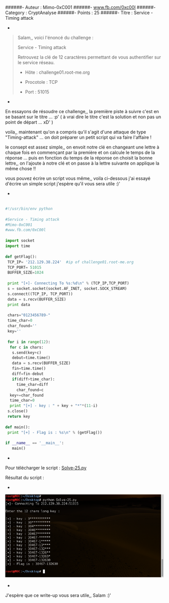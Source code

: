 

######- Auteur : Mimo-0xC001
######- www.fb.com/0xc00l
######- Category : CryptAnalyse
######- Points : 25
######- Titre : Service - Timing attack


-

 > Salam,, voici l'énoncé du challenge :
 >
 > Service - Timing attack
 >
 > Retrouvez la clé de 12 caractères permettant de vous authentifier sur le service réseau.
 >
 > - Hôte         :   challenge01.root-me.org
 >
 > - Procotole    :   TCP
 >
 > - Port         :   51015

-


En essayons de résoudre ce challenge,, la première piste à suivre c'est en se basant sur le titre ... :p'
( à vrai dire le titre c'est la solution et non pas un point de départ ... xD' )

voila,, maintenant qu'on a compris qu'il s'agit d'une attaque de type "Timing-attack" ... on doit préparer un petit script qui va faire l'affaire !

le consept est assez simple,, on envoit notre clé en changeant une lettre à chaque fois en commençant par la première et on calcule le temps de la réponse ... puis en fonction du temps de la réponse on choisit la bonne lettre,, on l'ajoute à notre clé et on passe à la lettre suivante on applique la même chose !!

vous pouvez écrire un script vous même,, voila ci-dessous j'ai essayé d'écrire un simple script j'espère qu'il vous sera utile :)'



-

```python

#!/usr/bin/env python

#Service - Timing attack
#Mimo-0xC001
#www.fb.com/0xC00l

import socket
import time

def getFlag():
 TCP_IP= '212.129.38.224'  #ip of challenge01.root-me.org
 TCP_PORT= 51015
 BUFFER_SIZE=1024
 
 print "[+]- Connecting To %s:%d\n" % (TCP_IP,TCP_PORT)
 s = socket.socket(socket.AF_INET, socket.SOCK_STREAM)
 s.connect((TCP_IP, TCP_PORT))
 data = s.recv(BUFFER_SIZE)
 print data
 
 chars="0123456789-"
 time_char=0
 char_found=''
 key=''
 
 for i in range(12):
  for c in chars:
   s.send(key+c)
   debut=time.time()
   data = s.recv(BUFFER_SIZE)
   fin=time.time()
   diff=fin-debut
   if(diff>time_char):
     time_char=diff
     char_found=c
  key+=char_found
  time_char=0
  print "[+] - key : " + key + "*"*(11-i)
 s.close()
 return key

def main():
 print "[+] - Flag is : %s\n" % (getFlag())

if __name__ == '__main__':
   main()

```

-

Pour télécharger le script : [Solve-25.py](./Solve-25.py)

Résultat du script :

-

![](resultat.png)

-

J'espère que ce write-up vous sera utile,, Salam :)'
